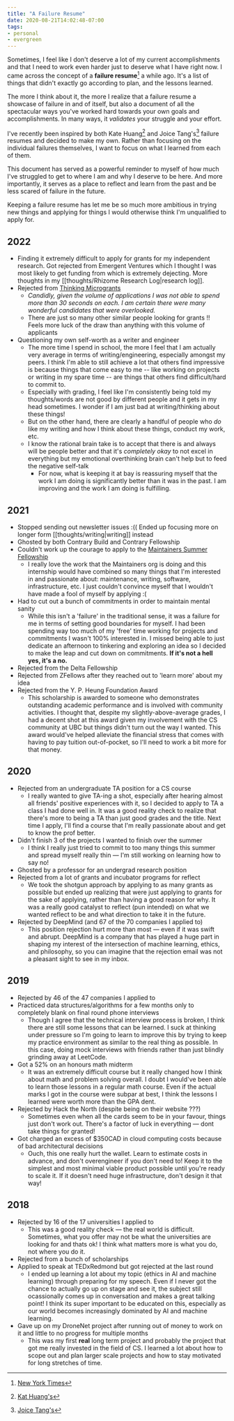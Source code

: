 ```yaml
---
title: "A Failure Resume"
date: 2020-08-21T14:02:48-07:00
tags:
- personal
- evergreen
---
```


Sometimes, I feel like I don't deserve a lot of my current accomplishments and that I need to work even harder just to deserve what I have right now. I came across the concept of a **failure resume**[^1] a while ago. It's a list of things that didn't exactly go according to plan, and the lessons learned.

The more I think about it, the more I realize that a failure resume a showcase of failure in and of itself, but also a document of all the spectacular ways you've worked hard towards your own goals and accomplishments. In many ways, it *validates* your struggle and your effort.

I've recently been inspired by both Kate Huang[^2] and Joice Tang's[^3] failure resumes and decided to make my own. Rather than focusing on the individual failures themselves, I want to focus on what I learned from each of them. 

This document has served as a powerful reminder to myself of how much I've struggled to get to where I am and why I deserve to be here. And more importantly, it serves as a place to reflect and learn from the past and be less scared of failure in the future.

Keeping a failure resume has let me be so much more ambitious in trying new things and applying for things I would otherwise think I'm unqualified to apply for.

## 2022

- Finding it extremely difficult to apply for grants for my independent research. Got rejected from Emergent Ventures which I thought I was most likely to get funding from which is extremely dejecting. More thoughts in my [[thoughts/Rhizome Research Log|research log]].
- Rejected from [Thinking Microgrants](https://twitter.com/sariazout/status/1571871089713680386)
	- *Candidly, given the volume of applications I was not able to spend more than 30 seconds on each. I am certain there were many wonderful candidates that were overlooked.*
	- There are just so many other similar people looking for grants !! Feels more luck of the draw than anything with this volume of applicants
- Questioning my own self-worth as a writer and engineer
	- The more time I spend in school, the more I feel that I am actually very average in terms of writing/engineering, especially amongst my peers. I think I'm able to still achieve a lot that others find impressive is because things that come easy to me -- like working on projects or writing in my spare time -- are things that others find difficult/hard to commit to.
	- Especially with grading, I feel like I'm consistently being told my thoughts/words are not good by different people and it gets in my head sometimes. I wonder if I am just bad at writing/thinking about these things!
	- But on the other hand, there are clearly a handful of people who *do* like my writing and how I think about these things, conduct my work, etc.
	- I know the rational brain take is to accept that there is and always will be people better and that it's *completely okay* to not excel in everything but my emotional overthinking brain can't help but to feed the negative self-talk
		- For now, what is keeping it at bay is reassuring myself that the work I am doing is significantly better than it was in the past. I am improving and the work I am doing is fulfilling.

## 2021

* Stopped sending out newsletter issues :(( Ended up focusing more on longer form [[thoughts/writing|writing]] instead
* Ghosted by both Contrary Build and Contrary Fellowship
* Couldn't work up the courage to apply to the [Maintainers Summer Fellowship](https://themaintainers.org/summer-fellow)
	* I really love the work that the Maintainers org is doing and this internship would have combined so many things that I'm interested in and passionate about: maintenance, writing, software, infrastructure, etc. I just couldn't convince myself that I wouldn't have made a fool of myself by applying :(
* Had to cut out a bunch of commitments in order to maintain mental sanity
  * While this isn't a 'failure' in the traditional sense, it was a failure for me in terms of setting good boundaries for myself. I had been spending way too much of my 'free' time working for projects and commitments I wasn't 100% interested in. I missed being able to just dedicate an afternoon to tinkering and exploring an idea so I decided to make the leap and cut down on commitments. **If it's not a hell yes, it's a no.**
* Rejected from the Delta Fellowship
* Rejected from ZFellows after they reached out to 'learn more' about my idea
* Rejected from the Y. P. Heung Foundation Award
  * This scholarship is awarded to someone who demonstrates outstanding academic performance and is involved with community activities. I thought that, despite my slightly-above-average grades, I had a decent shot at this award given my involvement with the CS community at UBC but things didn't turn out the way I wanted. This award would've helped alleviate the financial stress that comes with having to pay tuition out-of-pocket, so I'll need to work a bit more for that money.

## 2020

* Rejected from an undergraduate TA position for a CS course
  * I really wanted to give TA-ing a shot, especially after hearing almost all friends' positive experiences with it, so I decided to apply to TA a class I had done well in. It was a good reality check to realize that there's more to being a TA than just good grades and the title. Next time I apply, I'll find a course that I'm really passionate about and get to know the prof better.
* Didn't finish 3 of the projects I wanted to finish over the summer
  * I think I really just tried to commit to too many things this summer and spread myself really thin &mdash; I'm still working on learning how to say no!
* Ghosted by a professor for an undergrad research position
* Rejected from a lot of grants and incubator programs for reflect
  * We took the shotgun approach by applying to as many grants as possible but ended up realizing that were just applying to grants for the sake of applying, rather than having a good reason for why. It was a really good catalyst to reflect (pun intended) on what we wanted reflect to be and what direction to take it in the future.
* Rejected by DeepMind (and 67 of the 70 companies I applied to)
  * This position rejection hurt more than most &mdash; even if it was swift and abrupt. DeepMind is a company that has played a huge part in shaping my interest of the intersection of machine learning, ethics, and philosophy, so you can imagine that the rejection email was not a pleasant sight to see in my inbox.

## 2019

* Rejected by 46 of the 47 companies I applied to
* Practiced data structures/algorithms for a few months only to completely blank on final round phone interviews
  * Though I agree that the technical interview process is broken, I think there are still some lessons that can be learned. I suck at thinking under pressure so I'm going to learn to improve this by trying to keep my practice environment as similar to the real thing as possible. In this case, doing mock interviews with friends rather than just blindly grinding away at LeetCode.
* Got a 52% on an honours math midterm
  * It was an extremely difficult course but it really changed how I think about math and problem solving overall. I doubt I would've been able to learn those lessons in a regular math course. Even if the actual marks I got in the course were subpar at best, I think the lessons I learned were worth more than the GPA dent.
* Rejected by Hack the North (despite being on their website ???)
  * Sometimes even when all the cards seem to be in your favour, things just don't work out. There's a factor of luck in everything &mdash; dont take things for granted!
* Got charged an excess of $350CAD in cloud computing costs because of bad architectural decisions
  * Ouch, this one really hurt the wallet. Learn to estimate costs in advance, and don't overengineer if you don't need to! Keep it to the simplest and most minimal viable product possible until you're ready to scale it. If it doesn't need huge infrastructure, don't design it that way!

## 2018

* Rejected by 16 of the 17 universities I applied to
  * This was a good reality check &mdash; the real world is difficult. Sometimes, what you offer may not be what the universities are looking for and thats ok! I think what matters more is what you do, not where you do it.
* Rejected from a bunch of scholarships
* Applied to speak at TEDxRedmond but got rejected at the last round
  * I ended up learning a lot about my topic (ethics in AI and machine learning) through preparing for my speech. Even if I never got the chance to actually go up on stage and see it, the subject still ocassionally comes up in conversation and makes a great talking point! I think its super important to be educated on this, especially as our world becomes increasingly dominated by AI and machine learning.
* Gave up on my DroneNet project after running out of money to work on it and little to no progress for multiple months
  * This was my first **real** long term project and probably the project that got me really invested in the field of CS. I learned a lot about how to scope out and plan larger scale projects and how to stay motivated for long stretches of time.

[^1]: [New York Times](https://www.nytimes.com/2019/02/03/smarter-living/failure-resume.html)
[^2]: [Kat Huang's](https://www.katmh.com/fail/)
[^3]: [Joice Tang's](https://www.notion.so/failure-resume-5e67efb72dfe4f4896bc812ed94dc098)